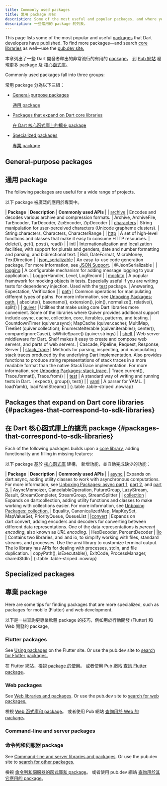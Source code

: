 ```yaml
---
title: Commonly used packages
title: 常用 package 介紹
description: Some of the most useful and popular packages, and where you can learn more.
description: 一些常用的 package 的列表。
---
```


This page lists some of the most popular and useful
[packages](/guides/packages) that Dart developers have published.
To find more packages—and search [core libraries](/guides/libraries)
as well—use the [pub.dev site.]({{site.pub}})

本章列出了一些 Dart 開發者釋出的非常流行的有用的 [package](/guides/packages)。
到 [Pub 網站]({{site.pub}}) 發現更多 package 及 [核心函式庫](/guides/libraries)。

Commonly used packages fall into three groups:

常用 package 分為以下三組：

* [General-purpose packages](#general-purpose-packages)

  [通用 package](#general-purpose-packages)

* [Packages that expand on Dart core libraries](#packages-that-correspond-to-sdk-libraries)
  
  [在 Dart 核心函式庫上的擴充 package](#packages-that-correspond-to-sdk-libraries)

* [Specialized packages](#specialized-packages)
  
  [專業 package](#specialized-packages)

## General-purpose packages

## 通用 package

The following packages are useful for a wide range of projects.

以下 package 被廣泛的應用於專案中。

| **Package** | **Description** | **Commonly used APIs** |
| [archive]({{site.pub-pkg}}/archive) | Encodes and decodes various archive and compression formats. | Archive, ArchiveFile, TarEncoder, TarDecoder, ZipEncoder, ZipDecoder |
| [characters]({{site.pub-pkg}}/characters) | String manipulation for user-perceived characters (Unicode grapheme clusters). | String.characters, Characters, CharacterRange |
| [http]({{site.pub-pkg}}/http) | A set of high-level functions and classes that make it easy to consume HTTP resources. | delete(), get(), post(), read() |
| [intl]({{site.pub-pkg}}/intl) | Internationalization and localization facilities, with support for plurals and genders, date and number formatting and parsing, and bidirectional text. | Bidi, DateFormat, MicroMoney, TextDirection |
| [json_serializable]({{site.pub-pkg}}/json_serializable) | An easy-to-use code generation package. For more information, see [JSON Support](/guides/json). | @JsonSerializable |
| [logging]({{site.pub-pkg}}/logging) | A configurable mechanism for adding message logging to your application. | LoggerHandler, Level, LogRecord |
| [mockito]({{site.pub-pkg}}/mockito) | A popular framework for mocking objects in tests. Especially useful if you are writing tests for dependency injection. Used with the [test]({{site.pub-pkg}}/test) package. | Answering, Expectation, Verification |
| [path]({{site.pub-pkg}}/path) | Common operations for manipulating different types of paths. For more information, see [Unboxing Packages: path.]({{site.news}}/2016/06/unboxing-packages-path.html) | absolute(), basename(), extension(), join(), normalize(), relative(), split() |
| [quiver]({{site.pub-pkg}}/quiver) | Utilities that make using core Dart libraries more convenient. Some of the libraries where Quiver provides additional support include async, cache, collection, core, iterables, patterns, and testing. | CountdownTimer (quiver.async); MapCache (quiver.cache); MultiMap, TreeSet (quiver.collection); EnumerateIterable (quiver.iterables); center(), compareIgnoreCase(), isWhiteSpace() (quiver.strings)  |
| [shelf]({{site.pub-pkg}}/shelf) | Web server middleware for Dart. Shelf makes it easy to create and compose web servers, and parts of web servers. | Cascade, Pipeline, Request, Response, Server |
| [stack_trace]({{site.pub-pkg}}/stack_trace) | Methods for parsing, inspecting, and manipulating stack traces produced by the underlying Dart implementation. Also provides functions to produce string representations of stack traces in a more readable format than the native StackTrace implementation. For more information, see [Unboxing Packages: stack_trace.]({{site.news}}/2016/01/unboxing-packages-stacktrace.html) | Trace.current(), Trace.format(), Trace.from() |
| [test]({{site.pub-pkg}}/test) | A standard way of writing and running tests in Dart. | expect(), group(), test() |
| [yaml]({{site.pub-pkg}}/yaml) | A parser for YAML. | loadYaml(), loadYamlStream() |
{:.table .table-striped .nowrap}


## Packages that expand on Dart core libraries {#packages-that-correspond-to-sdk-libraries}

## 在 Dart 核心函式庫上的擴充 package {#packages-that-correspond-to-sdk-libraries}

Each of the following packages builds upon a [core library](/guides/libraries),
adding functionality and filling in missing features:

以下 package 基於 [核心函式庫](/guides/libraries) 建構，
新增功能，並自動完成缺少的功能：

| **Package** | **Description** | **Commonly used APIs** |
| [async]({{site.pub-pkg}}/async) | Expands on dart:async, adding utility classes to work with asynchronous computations. For more information, see [Unboxing Packages: async part 1]({{site.news}}/2016/03/unboxing-packages-async-part-1.html), [part 2]({{site.news}}/2016/03/unboxing-packages-async-part-2.html), and [part 3.]({{site.news}}/2016/04/unboxing-packages-async-part-3.html) | AsyncMemoizer, CancelableOperation, FutureGroup, LazyStream, Result, StreamCompleter, StreamGroup, StreamSplitter |
| [collection]({{site.pub-pkg}}/collection) | Expands on dart:collection, adding utility functions and classes to make working with collections easier. For more information, see [Unboxing Packages: collection.]({{site.news}}/2016/01/unboxing-packages-collection.html) | Equality, CanonicalizedMap, MapKeySet, MapValueSet, PriorityQueue, QueueList |
|[convert]({{site.pub-pkg}}/convert) | Expands on dart:convert, adding encoders and decoders for converting between different data representations. One of the data representations is _percent encoding_, also known as _URL encoding_. | HexDecoder, PercentDecoder |
|[io]({{site.pub-pkg}}/io) | Contains two libraries, ansi and io, to simplify working with files, standard streams, and processes. Use the ansi library to customize terminal output. The io library has APIs for dealing with processes, stdin, and file duplication. |  copyPath(), isExecutable(), ExitCode, ProcessManager, sharedStdIn |
{:.table .table-striped .nowrap}


## Specialized packages

## 專業 package

Here are some tips for finding packages that are more specialized,
such as packages for mobile (Flutter) and web development.

以下是一些查詢更專業軟體 package 的技巧，例如用於行動開發 (Flutter) 和 Web 開發的 package。


### Flutter packages

See [Using packages]({{site.flutter-docs}}/development/packages-and-plugins/using-packages)
on the Flutter site.
Or use the pub.dev site to [search for Flutter packages.]({{site.pub}}/flutter)

在 Flutter 網站，檢視 [package 的使用]({{site.flutter-docs}}/development/packages-and-plugins/using-packages)。
或者使用 Pub 網站 [查詢 Flutter package]({{site.pub}}/flutter)。

### Web packages

See [Web libraries and packages](/web/libraries).
Or use the pub.dev site to [search for web packages.]({{site.pub}}/web)

檢視 [Web 函式庫和 package](/web/libraries)。
或者使用 Pub 網站 [查詢用於 Web 的 package]({{site.pub}}/web)。

### Command-line and server packages

### 命令列和伺服器 package

See [Command-line and server libraries and packages](/server/libraries).
Or use the pub.dev site to [search for other packages.]({{site.pub}})

檢視 [命令列和伺服器的函式庫和 package](/server/libraries)。
或者使用 pub.dev 網站 [查詢用於其它應用的 package]({{site.pub}})。
